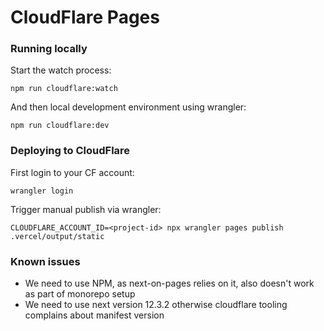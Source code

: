 # CloudFlare Pages

### Running locally

Start the watch process:

```
npm run cloudflare:watch
```

And then local development environment using wrangler:

```
npm run cloudflare:dev
```

### Deploying to CloudFlare

First login to your CF account:

```
wrangler login
```

Trigger manual publish via wrangler:

```
CLOUDFLARE_ACCOUNT_ID=<project-id> npx wrangler pages publish .vercel/output/static
```

### Known issues

- We need to use NPM, as next-on-pages relies on it, also doesn't work as part of monorepo setup
- We need to use next version 12.3.2 otherwise cloudflare tooling complains about manifest version